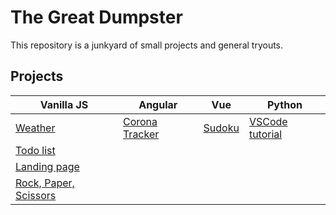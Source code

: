 # The Great Dumpster

This repository is a junkyard of small projects and general tryouts.

## Projects

| Vanilla JS                                       | Angular                              | Vue                  | Python                              |
| ------------------------------------------------ | ------------------------------------ | -------------------- | ----------------------------------- |
| [Weather](weather-app)                           | [Corona Tracker](corona-tracker-app) | [Sudoku](sudoku-app) | [VSCode tutorial](first-python-app) |
| [Todo list](todo-list-app)                       |                                      |                      |                                     |
| [Landing page](landing-page-app)                 |                                      |                      |                                     |
| [Rock, Paper, Scissors](rock-paper-scissors-app) |                                      |                      |                                     |
